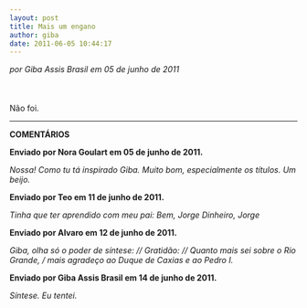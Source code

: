 ```yaml
---
layout: post
title: Mais um engano
author: giba
date: 2011-06-05 10:44:17
---
```

*por Giba Assis Brasil
em 05 de junho de 2011*\
\
\
\
Não foi.

- - -

**COMENTÁRIOS**

**Enviado por Nora Goulart em 05 de junho de 2011.**

*Nossa! Como tu tá inspirado Giba. Muito bom, especialmente os títulos. Um beijo.*

**Enviado por Teo em 11 de junho de 2011.**

*Tinha que ter aprendido com meu pai: Bem, Jorge Dinheiro, Jorge*

**Enviado por Alvaro em 12 de junho de 2011.**

*Giba, olha só o poder de síntese: // Gratidão: // Quanto mais sei sobre o Rio Grande, / mais agradeço ao Duque de Caxias e ao Pedro I.*

**Enviado por Giba Assis Brasil em 14 de junho de 2011.**

*Síntese. Eu tentei.*